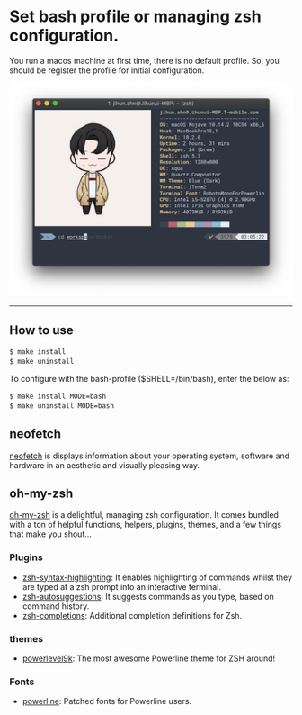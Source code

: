 # Set bash profile or managing zsh configuration.

You run a macos machine at first time, there is no default profile.
So, you should be register the profile for initial configuration.

![screenshot](.resource/screenshot.png)

---

## How to use

```bash
$ make install
$ make uninstall
```
To configure with the bash-profile ($SHELL=/bin/bash), enter the below as:

```bash
$ make install MODE=bash
$ make uninstall MODE=bash
```

## neofetch
[neofetch](https://github.com/dylanaraps/neofetch#) is displays information about your operating system, software and hardware in an aesthetic and visually pleasing way.

## oh-my-zsh
[oh-my-zsh](https://ohmyz.sh) is a delightful, managing zsh configuration. It comes bundled with a ton of helpful functions, helpers, plugins, themes, and a few things that make you shout...

### Plugins
- [zsh-syntax-highlighting](https://github.com/zsh-users/zsh-syntax-highlighting#zsh-syntax-highlighting): It enables highlighting of commands whilst they are typed at a zsh prompt into an interactive terminal.
- [zsh-autosuggestions](https://github.com/zsh-users/zsh-autosuggestions): It suggests commands as you type, based on command history.
- [zsh-completions](https://github.com/zsh-users/zsh-completions): Additional completion definitions for Zsh.

### themes
- [powerlevel9k](https://github.com/bhilburn/powerlevel9k): The most awesome Powerline theme for ZSH around!

### Fonts
- [powerline](https://github.com/powerline/fonts): Patched fonts for Powerline users.
